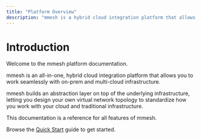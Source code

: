 ```yaml
---
title: "Platform Overview"
description: "mmesh is a hybrid cloud integration platform that allows you to build your own virtual network topology to work seamlessly with on-prem and multi-cloud infrastructure."
---
```


# Introduction

Welcome to the mmesh platform documentation.

mmesh is an all-in-one, hybrid cloud integration platform that allows you to work seamlessly with on-prem and multi-cloud infrastructure.

mmesh builds an abstraction layer on top of the underlying infrastructure, letting you design your own virtual network topology to standardize how you work with your cloud and traditional infrastructure.

This documentation is a reference for all features of mmesh.

Browse the [Quick Start](quickstart.md) guide to get started.
